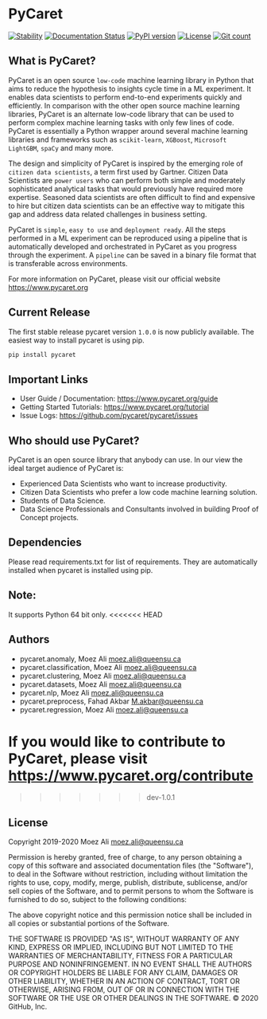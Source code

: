 ﻿# PyCaret
[![Stability](https://img.shields.io/badge/stability-stable-green.svg)](https://img.shields.io/badge/stability-stable-green.svg) [![Documentation Status](https://readthedocs.org/projects/pip/badge/?version=stable)](http://pip.pypa.io/en/stable/?badge=stable) [![PyPI version](https://badge.fury.io/py/pycaret.svg)](https://badge.fury.io/py/pycaret) [![License](https://img.shields.io/pypi/l/ansicolortags.svg)](https://img.shields.io/pypi/l/ansicolortags.svg) [![Git count](http://hits.dwyl.com/pycaret/pycaret/pycaret.svg)](http://hits.dwyl.com/pycaret/pycaret/pycaret)

## What is PyCaret?
PyCaret is an open source `low-code` machine learning library in Python that aims to reduce the hypothesis to insights cycle time in a ML experiment. It enables data scientists to perform end-to-end experiments quickly and efficiently. In comparison with the other open source machine learning libraries, PyCaret is an alternate low-code library that can be used to perform complex machine learning tasks with only few lines of code. PyCaret is essentially a Python wrapper around several machine learning libraries and frameworks such as `scikit-learn`, `XGBoost`, `Microsoft LightGBM`, `spaCy` and many more. 

The design and simplicity of PyCaret is inspired by the emerging role of `citizen data scientists`, a term first used by Gartner. Citizen Data Scientists are `power users` who can perform both simple and moderately sophisticated analytical tasks that would previously have required more expertise. Seasoned data scientists are often difficult to find and expensive to hire but citizen data scientists can be an effective way to mitigate this gap and address data related challenges in business setting.

PyCaret is `simple`, `easy to use` and `deployment ready`. All the steps performed in a ML experiment can be reproduced using a pipeline that is automatically developed and orchestrated in PyCaret as you progress through the experiment. A `pipeline` can be saved in a binary file format that is transferable across environments.

For more information on PyCaret, please visit our official website https://www.pycaret.org

## Current Release
The first stable release pycaret version `1.0.0` is now publicly available. The easiest way to install pycaret is using pip.

```python
pip install pycaret
```

## Important Links
- User Guide / Documentation: https://www.pycaret.org/guide
- Getting Started Tutorials: https://www.pycaret.org/tutorial
- Issue Logs: https://github.com/pycaret/pycaret/issues

## Who should use PyCaret?
PyCaret is an open source library that anybody can use. In our view the ideal target audience of PyCaret is: <br />

- Experienced Data Scientists who want to increase productivity.
- Citizen Data Scientists who prefer a low code machine learning solution.
- Students of Data Science.
- Data Science Professionals and Consultants involved in building Proof of Concept projects.

## Dependencies
Please read requirements.txt for list of requirements. They are automatically installed when pycaret is installed using pip.
## Note:
It supports Python 64 bit only.
<<<<<<< HEAD

## Authors
- pycaret.anomaly, Moez Ali <moez.ali@queensu.ca>
- pycaret.classification, Moez Ali <moez.ali@queensu.ca>
- pycaret.clustering, Moez Ali <moez.ali@queensu.ca>
- pycaret.datasets, Moez Ali <moez.ali@queensu.ca>
- pycaret.nlp, Moez Ali <moez.ali@queensu.ca>
- pycaret.preprocess, Fahad Akbar <M.akbar@queensu.ca>
- pycaret.regression, Moez Ali <moez.ali@queensu.ca>

If you would like to contribute to PyCaret, please visit https://www.pycaret.org/contribute
=======
>>>>>>> dev-1.0.1

## License

Copyright 2019-2020 Moez Ali <moez.ali@queensu.ca>

Permission is hereby granted, free of charge, to any person obtaining a copy of this software and associated documentation files (the "Software"), to deal in the Software without restriction, including without limitation the rights to use, copy, modify, merge, publish, distribute, sublicense, and/or sell copies of the Software, and to permit persons to whom the Software is furnished to do so, subject to the following conditions:

The above copyright notice and this permission notice shall be included in all copies or substantial portions of the Software.

THE SOFTWARE IS PROVIDED "AS IS", WITHOUT WARRANTY OF ANY KIND, EXPRESS OR IMPLIED, INCLUDING BUT NOT LIMITED TO THE WARRANTIES OF MERCHANTABILITY, FITNESS FOR A PARTICULAR PURPOSE AND NONINFRINGEMENT. IN NO EVENT SHALL THE AUTHORS OR COPYRIGHT HOLDERS BE LIABLE FOR ANY CLAIM, DAMAGES OR OTHER LIABILITY, WHETHER IN AN ACTION OF CONTRACT, TORT OR OTHERWISE, ARISING FROM, OUT OF OR IN CONNECTION WITH THE SOFTWARE OR THE USE OR OTHER DEALINGS IN THE SOFTWARE.
© 2020 GitHub, Inc.
